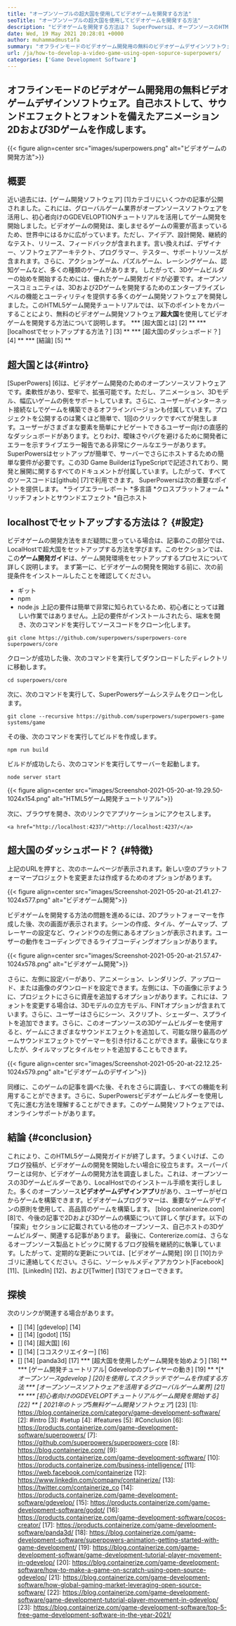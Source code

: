 ```yaml
---
title: "オープンソープルの超大国を使用してビデオゲームを開発する方法" 
seoTitle: "オープンソープルの超大国を使用してビデオゲームを開発する方法" 
description: "ビデオゲームを開発する方法は？ SuperPowersは、オープンソースのHTML5ゲーム開発です。クロスプラットフォームであり、ユーザーがアニメーション化された2Dおよび3Dゲームを構築できるようにします。" 
date: Wed, 19 May 2021 20:28:01 +0000
author: muhammadmustafa
summary: "オフラインモードのビデオゲーム開発用の無料のビデオゲームデザインソフトウェア。自己ホスト、アニメーション2D＆amp;サウンドエフェクトとフォントを備えた3Dゲーム。" 
url: /ja/how-to-develop-a-video-game-using-open-sopurce-superpowers/
categories: ['Game Development Software']
---
```


## オフラインモードのビデオゲーム開発用の無料ビデオゲームデザインソフトウェア。自己ホストして、サウンドエフェクトとフォントを備えたアニメーション2Dおよび3Dゲームを作成します。

{{< figure align=center src="images/superpowers.png" alt="ビデオゲームの開発方法">}}


## 概要
近い過去には、[ゲーム開発ソフトウェア] [1]カテゴリにいくつかの記事が公開されました。これには、グローバルゲーム業界がオープンソースソフトウェアを活用し、初心者向けのGDEVELOPTIONチュートリアルを活用してゲーム開発を開始しました。ビデオゲームの開発は、楽しませるゲームの需要が高まっているため、世界中にはるかに広がっています。ただし、アイデア、設計開発、継続的なテスト、リリース、フィードバックが含まれます。言い換えれば、デザイナー、ソフトウェアアーキテクト、プログラマー、テスター、サポートリソースが含まれます。さらに、アクションゲーム、パズルゲーム、レーシングゲーム、認知ゲームなど、多くの種類のゲームがあります。
したがって、3Dゲームビルダーの始めを開始するためには、優れたゲーム開発ガイドが必要です。オープンソースコミュニティは、3Dおよび2Dゲームを開発するためのエンタープライズレベルの機能とユーティリティを提供する多くのゲーム開発ソフトウェアを開発しました。このHTML5ゲーム開発チュートリアルでは、以下のポイントをカバーすることにより、無料のビデオゲーム開発ソフトウェア**超大国**を使用してビデオゲームを開発する方法について説明します。
  *** [超大国とは] [2] **
  *** [localhostでセットアップする方法？] [3] **
  *** [超大国のダッシュボード？] [4] **
  *** [結論] [5] **

## 超大国とは{#intro}
[SuperPowers] [6]は、ビデオゲーム開発のためのオープンソースソフトウェアです。柔軟性があり、堅牢で、拡張可能です。ただし、アニメーション、3Dモデル、幅広いゲームの例をサポートしています。さらに、ユーザーがインターネット接続なしでゲームを構築できるオフラインバージョンも付属しています。プロジェクトを公開するのは驚くほど簡単で、1回のクリックですべてが発生します。ユーザーがさまざまな要素を簡単にナビゲートできるユーザー向けの直感的なダッシュボードがあります。とりわけ、曖昧さやバグを避けるために開発者にエラーを示すライブエラー報告である非常にクールなエラーがあります。 SuperPowersはセットアップが簡単で、サーバーでさらにホストするための簡単な要件が必要です。この3D Game BuilderはTypeScriptで記述されており、開発と展開に関するすべてのドキュメントが付属しています。したがって、すべてのソースコードは[github] [7]で利用できます。
SuperPowersは次の重要なポイントを提供します。
  *ライブエラーレポート
  *多言語
  *クロスプラットフォーム
  *リッチフォントとサウンドエフェクト
  *自己ホスト

## localhostでセットアップする方法は？ {#設定}
ビデオゲームの開発方法をまだ疑問に思っている場合は、記事のこの部分では、LocalHostで超大国をセットアップする方法を学びます。このセクションでは、この**ゲーム開発ガイド**は、ゲーム開発環境をセットアップするプロセスについて詳しく説明します。
まず第一に、ビデオゲームの開発を開始する前に、次の前提条件をインストールしたことを確認してください。
  * ギット
  * npm
  * node.js
上記の要件は簡単で非常に知られているため、初心者にとっては難しい作業ではありません。上記の要件がインストールされたら、端末を開き、次のコマンドを実行してソースコードをクローン化します。
```
git clone https://github.com/superpowers/superpowers-core superpowers/core
```
クローンが成功した後、次のコマンドを実行してダウンロードしたディレクトリに移動します。
```
cd superpowers/core
```
次に、次のコマンドを実行して、SuperPowersゲームシステムをクローン化します。
```
git clone --recursive https://github.com/superpowers/superpowers-game systems/game
```
その後、次のコマンドを実行してビルドを作成します。
```
npm run build
```
ビルドが成功したら、次のコマンドを実行してサーバーを起動します。
```
node server start
```

{{< figure align=center src="images/Screenshot-2021-05-20-at-19.29.50-1024x154.png" alt="HTML5ゲーム開発チュートリアル">}}

次に、ブラウザを開き、次のリンクでアプリケーションにアクセスします。
```
<a href="http://localhost:4237/">http://localhost:4237/</a>
```

## 超大国のダッシュボード？ {#特徴}
上記のURLを押すと、次のホームページが表示されます。新しい空のプラットフォーマープロジェクトを変更または作成するためのオプションがあります。

{{< figure align=center src="images/Screenshot-2021-05-20-at-21.41.27-1024x577.png" alt="ビデオゲーム開発">}}

ビデオゲームを開発する方法の問題を進めるには、2Dプラットフォーマーを作成した後、次の画面が表示されます。シーンの作成、タイル、ゲームマップ、プレーヤーの設定など、ウィンドウの左側にあるオプションが表示されます。ユーザーの動作をコーディングできるライブコーディングオプションがあります。

{{< figure align=center src="images/Screenshot-2021-05-20-at-21.57.47-1024x578.png" alt="ビデオゲーム開発">}}

さらに、左側に設定バーがあり、アニメーション、レンダリング、アップロード、または画像のダウンロードを設定できます。左側には、下の画像に示すように、プロジェクトにさらに資産を追加するオプションがあります。これには、フォントを変更する場合は、3Dモデルの立方モデル、FINTオプションが含まれています。さらに、ユーザーはさらにシーン、スクリプト、シェーダー、スプライトを追加できます。さらに、このオープンソースの3Dゲームビルダーを使用すると、ゲームにさまざまなサウンドエフェクトを追加して、可能な限り最高のゲームサウンドエフェクトでゲーマーを引き付けることができます。最後になりましたが、タイルマップとタイルセットを追加することもできます。

{{< figure align=center src="images/Screenshot-2021-05-20-at-22.12.25-1024x579.png" alt="ビデオゲームのデザイン">}}

同様に、このゲームの記事を調べた後、それをさらに調査し、すべての機能を利用することができます。さらに、SuperPowersビデオゲームビルダーを使用して先に進む方法を理解することができます。このゲーム開発ソフトウェアでは、オンラインサポートがあります。

## **結論** {#conclusion}
これにより、このHTML5ゲーム開発ガイドが終了します。うまくいけば、このブログ投稿が、ビデオゲームの開発を開始したい場合に役立ちます。スーパーパワーとは何か、ビデオゲームの開発方法を調査しました。これは、オープンソースの3Dゲームビルダーであり、LocalHostでのインストール手順を実行しました。多くのオープンソース**ビデオゲームデザインアプリ**があり、ユーザーがゼロからゲームを構築できます。ビデオゲームプログラマーは、重要なゲームデザインの原則を使用して、高品質のゲームを構築します。 [blog.containerize.com] [8]で、今後の記事で2Dおよび3Dゲームの構築について詳しく学びます。以下の「探索」セクションに記載されている他のオープンソース、自己ホストの3Dゲームビルダー、関連する記事があります。
最後に、Contererize.comは、さらなるオープンソース製品とトピックに関するブログ投稿を継続的に執筆しています。したがって、定期的な更新については、[ビデオゲーム開発] [9] [] [10]カテゴリに連絡してください。さらに、ソーシャルメディアアカウント[Facebook] [11]、[LinkedIn] [12]、および[Twitter] [13]でフォローできます。

## 探検
次のリンクが関連する場合があります。
  * [] [14] [gdevelop] [14]
  * [] [14] [godot] [15]
  * [] [14] [超大国] [6]
  * [] [14] [ココスクリエイター] [16]
  * [] [14] [panda3d] [17]
  *** [超大国を使用したゲーム開発を始めよう] [18] **
  *** [ゲーム開発チュートリアル| Gdevelopのプレイヤーの動き] [19] **
  *[**オープンソースgdevelop **] [20]を使用してスクラッチでゲームを作成する方法
  *** [オープンソースソフトウェアを活用するグローバルゲーム業界] [21] **
  *** [初心者向けのGDEVELOPTチュートリアルゲーム開発を開始する] [22] **
  *[** 2021年のトップ5無料ゲーム開発ソフトウェア**] [23]
[1]: https://blog.containerize.com/category/game-development-software/
[2]: #intro
[3]: #setup
[4]: #features
[5]: #Conclusion
[6]: https://products.containerize.com/game-development-software/superpowers/
[7]: https://github.com/superpowers/superpowers-core
[8]: https://blog.containerize.com/
[9]: https://products.containerize.com/game-development-software/
[10]: https://products.containerize.com/business-intelligence/
[11]: https://web.facebook.com/containerize
[12]: https://www.linkedin.com/company/containerize/
[13]: https://twitter.com/containerize_co
[14]: https://products.containerize.com/game-development-software/gdevelop/
[15]: https://products.containerize.com/game-development-software/godot/
[16]: https://products.containerize.com/game-development-software/cocos-creator/
[17]: https://products.containerize.com/game-development-software/panda3d/
[18]: https://blog.containerize.com/game-development-software/superpowers-animation-getting-started-with-game-development/
[19]: https://blog.containerize.com/game-development-software/game-development-tutorial-player-movement-in-gdevelop/
[20]: https://blog.containerize.com/game-development-software/how-to-make-a-game-on-scratch-using-open-source-gdevelop/
[21]: https://blog.containerize.com/game-development-software/how-global-gaming-market-leveraging-open-source-software/
[22]: https://blog.containerize.com/game-development-software/game-development-tutorial-player-movement-in-gdevelop/
[23]: https://blog.containerize.com/game-development-software/top-5-free-game-development-software-in-the-year-2021/
